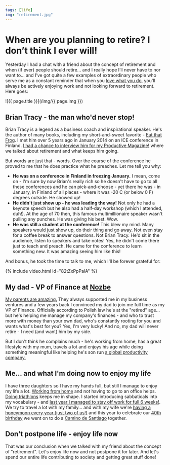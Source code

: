 ```yaml
---
tags: [life]
img: "retirement.jpg"
---
```


# When are you planning to retire? I don’t think I ever will!

Yesterday I had a chat with a friend about the concept of retirement and when (if ever) people should retire... and I really hope I’ll never have to nor want to... and I’ve got quite a few examples of extraordinary people who serve me as a constant reminder that when you [love what you do](https://sliwinski.com/5-loves), you'll always be actively enjoying work and not looking forward to retirement. Here goes:

<!--More-->

![{{ page.title }}](/img/{{ page.img }})



## Brian Tracy - the man who'd never stop!

Brian Tracy is a legend as a business coach and inspirational speaker. He's the author of many books, including my short-and-sweet favorite - [Eat that Frog](https://sliwinski.com/eat-that-frog-brian-tracys-take-on-procrastin/). I met him over 5 years ago in January 2014 on an ICE conference in Finland. [I had a chance to interview him for my Productive Magazine!](https://sliwinski.com/brian-tracy) where we talked about retirement and what keeps him going.

But words are just that - words. Over the course of the conference he proved to me that he does practice what he preaches. Let me tell you why:

- **He was on a conference in Finland in freezing January.** I mean, come on - I'm sure by now Brian's really rich so he doesn't have to go to all these conferences and he can pick-and-choose - yet there he was - in January, in Finland of all places - where it was -20 C (or below 0 F) degrees outside. He showed up!
- **He didn't just show up - he was leading the way!** Not only he had a keynote speech but he also had a half-day workshop (which I attended, duh!). At the age of 70 then, this famous multimillionaire speaker wasn't pulling any punches. He was giving his best. Wow.
- **He was still a student at the conference!** This blew my mind. Many speakers would just show up, do their thing and go away. Not even stay for a coffee break to answer questions. Not Brian Tracy. He'd sit in the audience, listen to speakers and take notes! Yes, he didn't come there just to teach and preach. He came for the conference to learn something new. It was amazing seeing him like this!

And bonus, he took the time to talk to me, which I'll be forever grateful for:

{% include video.html id="82tZxPpPalA" %}

## My dad - VP of Finance at [Nozbe](https://nozbe.com/)

[My parents are amazing.](https://sliwinski.com/parents) They always supported me in my business ventures and a few years back I convinced my dad to join me full time as my VP of Finance. Officially according to Polish law he's at the "retired" age... but he's helping me manage my company's finances - and who to trust more with money than your own dad, who's constantly rooting for you and wants what's best for you? Yes, I'm very lucky! And no, my dad will never retire - I need (and want) him by my side.

But I don't think he complains much - he's working from home, has a great lifestyle with my mum, travels a lot and enjoys his age while doing something meaningful like helping he's son run [a global productivity company.](https://nozbe.com/)

## Me... and what I'm doing now to enjoy my life

I have three daughters so I have my hands full, but still I manage to enjoy my life a lot. [Working from home](https://sliwinski.com/teleworking) and not having to go to an office helps. [Doing triathlons](https://sliwinski.com/tri11) keeps me in shape. I started introducing sabbaticals into my vocabulary - and [last year I managed to stay off work for full 6 weeks!](https://sliwinski.com/thepodcast-158). We try to travel a lot with my family... and with my wife we're [having a honeymoon every year (just two of us!)](https://sliwinski.com/honeymoon) and this year to celebrate our [40th birthday](https://sliwinski.com/forty) we went on to do a [Camino de Santiago](https://sliwinski.com/thepodcast-187) together.

## Don't postpone life - enjoy life now

That was our conclusion when we talked with my friend about the concept of "retirement". Let's enjoy life now and not postpone it for later. And let's spend our entire life contributing to society and getting great stuff done!

[n]: https://nozbe.com/
[p]: https://thepodcast.fm/